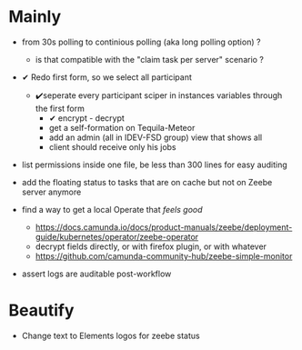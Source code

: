 # Mainly
- from 30s polling to continious polling (aka long polling option) ?
  - is that compatible with the "claim task per server" scenario ?

- ✔ Redo first form, so we select all participant
  - ✔️seperate every participant sciper in instances variables through the first form
    - ✔ encrypt - decrypt
    - get a self-formation on Tequila-Meteor
    - add an admin (all in IDEV-FSD group) view that shows all
    - client should receive only his jobs

- list permissions inside one file, be less than 300 lines for easy auditing

- add the floating status to tasks that are on cache but not on Zeebe server anymore

- find a way to get a local Operate that *feels good*
  - https://docs.camunda.io/docs/product-manuals/zeebe/deployment-guide/kubernetes/operator/zeebe-operator
  - decrypt fields directly, or with firefox plugin, or with whatever
  - https://github.com/camunda-community-hub/zeebe-simple-monitor

- assert logs are auditable post-workflow

# Beautify

- Change text to Elements logos for zeebe status
